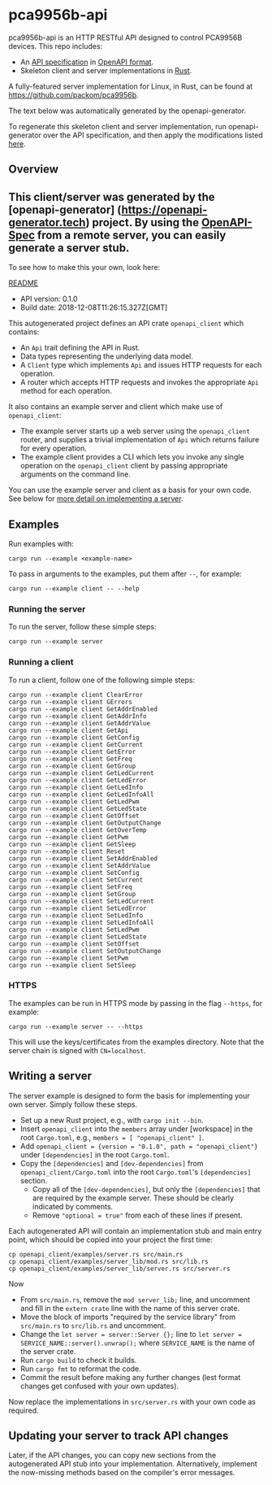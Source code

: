 # pca9956b-api

pca9956b-api is an HTTP RESTful API designed to control PCA9956B devices.  This repo includes:
- An [API specification](https://github.com/packom/pca9956b-api/blob/master/api/openapi.yaml) in [OpenAPI format](https://github.com/OAI/OpenAPI-Specification/).
- Skeleton client and server implementations in [Rust](https://www.rust-lang.org/).

A fully-featured server implementation for Linux, in Rust, can be found at https://github.com/packom/pca9956b.

The text below was automatically generated by the openapi-generator.

To regenerate this skeleton client and server implementation, run openapi-generator over the API specification, and then apply the modifications listed [here](https://github.com/packom/pca9956b-api/blob/master/notes/changes.txt). 

## Overview
This client/server was generated by the [openapi-generator]
(https://openapi-generator.tech) project.
By using the [OpenAPI-Spec](https://github.com/OAI/OpenAPI-Specification) from a remote server, you can easily generate a server stub.
-

To see how to make this your own, look here:

[README]((https://openapi-generator.tech))

- API version: 0.1.0
- Build date: 2018-12-08T11:26:15.327Z[GMT]

This autogenerated project defines an API crate `openapi_client` which contains:
* An `Api` trait defining the API in Rust.
* Data types representing the underlying data model.
* A `Client` type which implements `Api` and issues HTTP requests for each operation.
* A router which accepts HTTP requests and invokes the appropriate `Api` method for each operation.

It also contains an example server and client which make use of `openapi_client`:
* The example server starts up a web server using the `openapi_client` router,
  and supplies a trivial implementation of `Api` which returns failure for every operation.
* The example client provides a CLI which lets you invoke any single operation on the
  `openapi_client` client by passing appropriate arguments on the command line.

You can use the example server and client as a basis for your own code.
See below for [more detail on implementing a server](#writing-a-server).


## Examples

Run examples with:

```
cargo run --example <example-name>
```

To pass in arguments to the examples, put them after `--`, for example:

```
cargo run --example client -- --help
```

### Running the server
To run the server, follow these simple steps:

```
cargo run --example server
```

### Running a client
To run a client, follow one of the following simple steps:

```
cargo run --example client ClearError
cargo run --example client GErrors
cargo run --example client GetAddrEnabled
cargo run --example client GetAddrInfo
cargo run --example client GetAddrValue
cargo run --example client GetApi
cargo run --example client GetConfig
cargo run --example client GetCurrent
cargo run --example client GetError
cargo run --example client GetFreq
cargo run --example client GetGroup
cargo run --example client GetLedCurrent
cargo run --example client GetLedError
cargo run --example client GetLedInfo
cargo run --example client GetLedInfoAll
cargo run --example client GetLedPwm
cargo run --example client GetLedState
cargo run --example client GetOffset
cargo run --example client GetOutputChange
cargo run --example client GetOverTemp
cargo run --example client GetPwm
cargo run --example client GetSleep
cargo run --example client Reset
cargo run --example client SetAddrEnabled
cargo run --example client SetAddrValue
cargo run --example client SetConfig
cargo run --example client SetCurrent
cargo run --example client SetFreq
cargo run --example client SetGroup
cargo run --example client SetLedCurrent
cargo run --example client SetLedError
cargo run --example client SetLedInfo
cargo run --example client SetLedInfoAll
cargo run --example client SetLedPwm
cargo run --example client SetLedState
cargo run --example client SetOffset
cargo run --example client SetOutputChange
cargo run --example client SetPwm
cargo run --example client SetSleep
```

### HTTPS
The examples can be run in HTTPS mode by passing in the flag `--https`, for example:

```
cargo run --example server -- --https
```

This will use the keys/certificates from the examples directory. Note that the server chain is signed with
`CN=localhost`.


## Writing a server

The server example is designed to form the basis for implementing your own server. Simply follow these steps.

* Set up a new Rust project, e.g., with `cargo init --bin`.
* Insert `openapi_client` into the `members` array under [workspace] in the root `Cargo.toml`, e.g., `members = [ "openapi_client" ]`.
* Add `openapi_client = {version = "0.1.0", path = "openapi_client"}` under `[dependencies]` in the root `Cargo.toml`.
* Copy the `[dependencies]` and `[dev-dependencies]` from `openapi_client/Cargo.toml` into the root `Cargo.toml`'s `[dependencies]` section.
  * Copy all of the `[dev-dependencies]`, but only the `[dependencies]` that are required by the example server. These should be clearly indicated by comments.
  * Remove `"optional = true"` from each of these lines if present.

Each autogenerated API will contain an implementation stub and main entry point, which should be copied into your project the first time:
```
cp openapi_client/examples/server.rs src/main.rs
cp openapi_client/examples/server_lib/mod.rs src/lib.rs
cp openapi_client/examples/server_lib/server.rs src/server.rs
```

Now

* From `src/main.rs`, remove the `mod server_lib;` line, and uncomment and fill in the `extern crate` line with the name of this server crate.
* Move the block of imports "required by the service library" from `src/main.rs` to `src/lib.rs` and uncomment.
* Change the `let server = server::Server {};` line to `let server = SERVICE_NAME::server().unwrap();` where `SERVICE_NAME` is the name of the server crate.
* Run `cargo build` to check it builds.
* Run `cargo fmt` to reformat the code.
* Commit the result before making any further changes (lest format changes get confused with your own updates).

Now replace the implementations in `src/server.rs` with your own code as required.

## Updating your server to track API changes

Later, if the API changes, you can copy new sections  from the autogenerated API stub into your implementation.
Alternatively, implement the now-missing methods based on the compiler's error messages.
